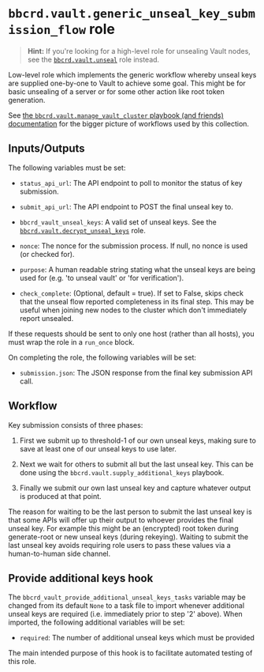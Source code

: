 `bbcrd.vault.generic_unseal_key_submission_flow` role
=====================================================

> **Hint:** If you're looking for a high-level role for unsealing Vault nodes,
> see the [`bbcrd.vault.unseal`](../unseal) role instead.

Low-level role which implements the generic workflow whereby unseal keys are
supplied one-by-one to Vault to achieve some goal. This might be for basic
unsealing of a server or for some other action like root token generation.

See [the `bbcrd.vault.manage_vault_cluster` playbook (and friends)
documentation](../../docs/manage_vault_cluster_playbook.md) for the bigger
picture of workflows used by this collection.


Inputs/Outputs
--------------

The following variables must be set:

* `status_api_url`: The API endpoint to poll to monitor the status of key
  submission.

* `submit_api_url`: The API endpoint to POST the final unseal key to.

* `bbcrd_vault_unseal_keys`: A valid set of unseal keys. See the
  [`bbcrd.vault.decrypt_unseal_keys`](../decrypt_unseal_keys) role.

* `nonce`: The nonce for the submission process. If null, no nonce is used
  (or checked for).

* `purpose`: A human readable string stating what the unseal keys are being
  used for (e.g. 'to unseal vault' or 'for verification').

* `check_complete`: (Optional, default = true). If set to False, skips check
  that the unseal flow reported completeness in its final step. This may be
  useful when joining new nodes to the cluster which don't immediately report
  unsealed.

If these requests should be sent to only one host (rather than all hosts),
you must wrap the role in a `run_once` block.

On completing the role, the following variables will be set:

* `submission.json`: The JSON response from the final key submission API call.


Workflow
--------

Key submission consists of three phases:

1. First we submit up to threshold-1 of our own unseal keys, making sure to
   save at least one of our unseal keys to use later.

2. Next we wait for others to submit all but the last unseal key.
   This can be done using the `bbcrd.vault.supply_additional_keys`
   playbook.

3. Finally we submit our own last unseal key and capture whatever output is
   produced at that point.

The reason for waiting to be the last person to submit the last unseal key is
that some APIs will offer up their output to whoever provides the final unseal
key. For example this might be an (encrypted) root token during generate-root
or new unseal keys (during rekeying). Waiting to submit the last unseal key
avoids requiring role users to pass these values via a human-to-human side
channel.


Provide additional keys hook
----------------------------

The `bbcrd_vault_provide_additional_unseal_keys_tasks` variable may be
changed from its default `None` to a task file to import whenever additional
unseal keys are required (i.e. immediately prior to step '2' above). When
imported, the following additional variables will be set:

* `required`: The number of additional unseal keys which must be provided

The main intended purpose of this hook is to facilitate automated testing of
this role.
